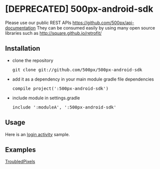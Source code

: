 [DEPRECATED] 500px-android-sdk
=================

Please use our public REST APIs https://github.com/500px/api-documentation
They can be consumed easily by using many open source libraries such as http://square.github.io/retrofit/

Installation
------------

- clone the repository  
    <pre>git clone git://github.com/500px/500px-android-sdk</pre>

- add it as a dependency in your main module gradle file dependencies
    <pre>compile project(':500px-android-sdk')</pre>

- include module in settings.gradle
    <pre>include ':moduleA', ':500px-android-sdk'</pre>

Usage
-----
Here is an [login activity](https://gist.github.com/3625085) sample.  

Examples
--------
[TroubledPixels](https://github.com/arthurnn/TroubledPixels)
